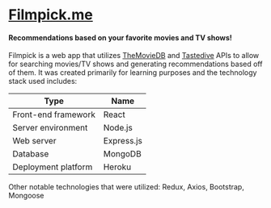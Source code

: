 # [Filmpick.me](http://www.filmpick.me)
#### Recommendations based on your favorite movies and TV shows!

Filmpick is a web app that utilizes [TheMovieDB](https://www.themoviedb.org/) and [Tastedive](https://tastedive.com/) APIs to allow for searching movies/TV shows and generating recommendations based off of them. It was created primarily for learning purposes and the technology stack used includes:

| Type | Name |
|---|---|
| Front-end framework | React |
| Server environment | Node.js |
| Web server | Express.js |
| Database | MongoDB
| Deployment platform | Heroku

Other notable technologies that were utilized: Redux, Axios, Bootstrap, Mongoose
